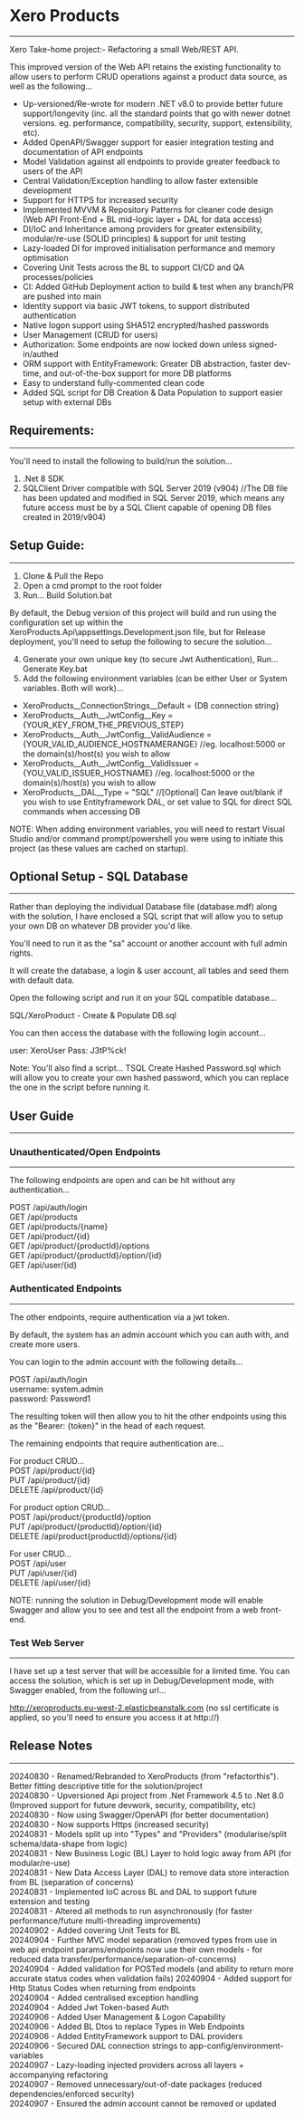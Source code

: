 # Xero Products
---------------

Xero Take-home project:- Refactoring a small Web/REST API.  

This improved version of the Web API retains the existing functionality to allow users to perform CRUD operations against a product data source, as well as the following...  

- Up-versioned/Re-wrote for modern .NET v8.0 to provide better future support/longevity (inc. all the standard points that go with newer dotnet versions. eg. performance, compatibility, security, support, extensibility, etc).  
- Added OpenAPI/Swagger support for easier integration testing and documentation of API endpoints  
- Model Validation against all endpoints to provide greater feedback to users of the API
- Central Validation/Exception handling to allow faster extensible development
- Support for HTTPS for increased security  
- Implemented MVVM & Repository Patterns for cleaner code design (Web API Front-End + BL mid-logic layer + DAL for data access)  
- DI/IoC and Inheritance among providers for greater extensibility, modular/re-use (SOLID principles) & support for unit testing 
- Lazy-loaded DI for improved initialisation performance and memory optimisation  
- Covering Unit Tests across the BL to support CI/CD and QA processes/policies  
- CI: Added GitHub Deployment action to build & test when any branch/PR are pushed into main  
- Identity support via basic JWT tokens, to support distributed authentication  
- Native logon support using SHA512 encrypted/hashed passwords  
- User Management (CRUD for users)   
- Authorization: Some endpoints are now locked down unless signed-in/authed  
- ORM support with EntityFramework: Greater DB abstraction, faster dev-time, and out-of-the-box support for more DB platforms  
- Easy to understand fully-commented clean code  
- Added SQL script for DB Creation & Data Population to support easier setup with external DBs  

## Requirements:
----------------
You'll need to install the following to build/run the solution...  
1. .Net 8 SDK
2. SQLClient Driver compatible with SQL Server 2019 (v904) //The DB file has been updated and modified in SQL Server 2019, which means any future access must be by a SQL Client capable of opening DB files created in 2019/v904)

## Setup Guide:
---------------
1. Clone & Pull the Repo  
2. Open a cmd prompt to the root folder  
3. Run... Build Solution.bat  

By default, the Debug version of this project will build and run using the configuration set up within the XeroProducts.Api\appsettings.Development.json file, but for Release deployment, you'll need to setup the following to secure the solution...

4. Generate your own unique key (to secure Jwt Authentication), Run... Generate Key.bat
5. Add the following environment variables (can be either User or System variables. Both will work)...  
  - XeroProducts__ConnectionStrings__Default = {DB connection string}  
  - XeroProducts__Auth__JwtConfig__Key = {YOUR_KEY_FROM_THE_PREVIOUS_STEP}  
  - XeroProducts__Auth__JwtConfig__ValidAudience = {YOUR_VALID_AUDIENCE_HOSTNAMERANGE} //eg. localhost:5000 or the domain(s)/host(s) you wish to allow  
  - XeroProducts__Auth__JwtConfig__ValidIssuer =  {YOU_VALID_ISSUER_HOSTNAME} //eg. localhost:5000 or the domain(s)/host(s) you wish to allow  
  - XeroProducts__DAL__Type = "SQL" //[Optional] Can leave out/blank if you wish to use Entityframework DAL, or set value to SQL for direct SQL commands when accessing DB  

NOTE: When adding environment variables, you will need to restart Visual Studio and/or command prompt/powershell you were using to initiate this project (as these values are cached on startup).  

## Optional Setup - SQL Database
--------------------------------

Rather than deploying the individual Database file (database.mdf) along with the solution, I have enclosed a SQL script that will allow you to setup your own DB on whatever DB provider you'd like.

You'll need to run it as the "sa" account or another account with full admin rights.

It will create the database, a login & user account, all tables and seed them with default data.

Open the following script and run it on your SQL compatible database...

SQL/XeroProduct - Create & Populate DB.sql

You can then access the database with the following login account...

user: XeroUser
Pass: J3tP%ck!

Note: You'll also find a script... TSQL Create Hashed Password.sql which will allow you to create your own hashed password, which you can replace the one in the script before running it.

## User Guide
-------------

### Unauthenticated/Open Endpoints
----------------------------------

The following endpoints are open and can be hit without any authentication...

POST /api/auth/login  
GET /api/products  
GET /api/products/{name}  
GET /api/product/{id}  
GET /api/product/{productId}/options  
GET /api/product/{productId}/option/{id}  
GET /api/user/{id}  

### Authenticated Endpoints
---------------------------

The other endpoints, require authentication via a jwt token.

By default, the system has an admin account which you can auth with, and create more users.

You can login to the admin account with the following details...

POST /api/auth/login  
username: system.admin  
password: Password1  

The resulting token will then allow you to hit the other endpoints using this as the "Bearer: {token}" in the head of each request.  

The remaining endpoints that require authentication are...  

For product CRUD...  
POST /api/product/{id}  
PUT /api/product/{id}  
DELETE /api/product/{id}  

For product option CRUD...  
POST /api/product/{productId}/option  
PUT /api/product/{productId}/option/{id}  
DELETE /api/product{productId}/options/{id}  

For user CRUD...  
POST /api/user  
PUT /api/user/{id}  
DELETE /api/user/{id}  

NOTE: running the solution in Debug/Development mode will enable Swagger and allow you to see and test all the endpoint from a web front-end.  

### Test Web Server
-------------------

I have set up a test server that will be accessible for a limited time. You can access the solution, which is set up in Debug/Development mode, with Swagger enabled, from the following url...  

http://xeroproducts.eu-west-2.elasticbeanstalk.com (no ssl certificate is applied, so you'll need to ensure you access it at http://)  


## Release Notes
----------------
20240830 - Renamed/Rebranded to XeroProducts (from "refactorthis"). Better fitting descriptive title for the solution/project  
20240830 - Upversioned Api project from .Net Framework 4.5 to .Net 8.0 (Improved support for future devwork, security, compatibility, etc)  
20240830 - Now using Swagger/OpenAPI (for better documentation)  
20240830 - Now supports Https (increased security)  
20240831 - Models split up into "Types" and "Providers" (modularise/split schema/data-shape from logic)  
20240831 - New Business Logic (BL) Layer to hold logic away from API (for modular/re-use)  
20240831 - New Data Access Layer (DAL) to remove data store interaction from BL (separation of concerns)  
20240831 - Implemented IoC across BL and DAL to support future extension and testing  
20240831 - Altered all methods to run asynchronously (for faster performance/future multi-threading improvements)  
20240902 - Added covering Unit Tests for BL  
20240904 - Further MVC model separation (removed types from use in web api endpoint params/endpoints now use their own models - for reduced data transfer/performance/separation-of-concerns)  
20240904 - Added validation for POSTed models (and ability to return more accurate status codes when validation fails)
20240904 - Added support for Http Status Codes when returning from endpoints  
20240904 - Added centralised exception handling  
20240904 - Added Jwt Token-based Auth  
20240906 - Added User Management & Logon Capability  
20240906 - Added BL Dtos to replace Types in Web Endpoints  
20240906 - Added EntityFramework support to DAL providers  
20240906 - Secured DAL connection strings to app-config/environment-variables  
20240907 - Lazy-loading injected providers across all layers + accompanying refactoring  
20240907 - Removed unnecessary/out-of-date packages (reduced dependencies/enforced security)  
20240907 - Ensured the admin account cannot be removed or updated  
